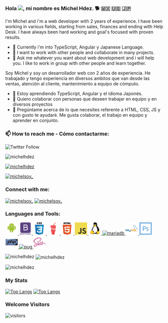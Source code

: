 ### Hola  <img src="https://raw.githubusercontent.com/MartinHeinz/MartinHeinz/master/wave.gif" width="30px">, mi nombre es Michel Hdez. :dog2: 🇲🇽 🇺🇸 🇯🇵

I'm Michel and i'm a web developer with 2 years of experience. I have been working in various fields, starting from sales, finances and ending with Help Desk. 
I have always been hard working and goal's focused with proven results.

- 🌱 Currently i'm into TypeScript, Angular y Japanese Language.
- 👯 I want to work with other people and collaborate in many projects.
- 💬 Ask me whatever you want about web development and i will help you. I like to work in group with other people and learn together.

Soy Michel y soy un desarrollador web con 2 años de experiencia.
He trabajado y tengo experiencia en diversos ambitos que van desde las ventas, atención al cliente, mantenimiento a equipo de cómputo.

- 🌱 Estoy aprendiendo TypeScript, Angular y el idioma Japonés.
- 👯 Quiero colaborar con personas que deseen trabajar en equipo y en diversos proyectos 
- 💬 Pregúntame acerca de lo que necesites referente a HTML, CSS, JS y con gusto te ayudaré. Me gusta colaborar, el trabajo en equipo y aprender en conjunto.  


### 📫 How to reach me - Cómo contactarme: 
![Twitter Follow](https://img.shields.io/twitter/follow/MichelSoy_?color=1DA1F2&logo=Twitter&style=for-the-badge)



<p align="left"> <img src="https://komarev.com/ghpvc/?username=michelhdez&label=Profile%20views&color=0e75b6&style=flat" alt="michelhdez" /> </p>

<p align="left"> <a href="https://github.com/ryo-ma/github-profile-trophy"><img src="https://github-profile-trophy.vercel.app/?username=michelhdez" alt="michelhdez" /></a> </p>

<p align="left"> <a href="https://twitter.com/michelsoy_" target="blank"><img src="https://img.shields.io/twitter/follow/michelsoy_?logo=twitter&style=for-the-badge" alt="michelsoy_" /></a> </p>

<h3 align="left">Connect with me:</h3>
<p align="left">
<a href="https://twitter.com/michelsoy_" target="blank"><img align="center" src="https://raw.githubusercontent.com/rahuldkjain/github-profile-readme-generator/master/src/images/icons/Social/twitter.svg" alt="michelsoy_" height="30" width="40" /></a>
<a href="https://instagram.com/michelsoy_" target="blank"><img align="center" src="https://raw.githubusercontent.com/rahuldkjain/github-profile-readme-generator/master/src/images/icons/Social/instagram.svg" alt="michelsoy_" height="30" width="40" /></a>
</p>

<h3 align="left">Languages and Tools:</h3>
<p align="left"> <a href="https://developer.android.com" target="_blank"> <img src="https://raw.githubusercontent.com/devicons/devicon/master/icons/android/android-original-wordmark.svg" alt="android" width="40" height="40"/> </a> <a href="https://getbootstrap.com" target="_blank"> <img src="https://raw.githubusercontent.com/devicons/devicon/master/icons/bootstrap/bootstrap-plain-wordmark.svg" alt="bootstrap" width="40" height="40"/> </a> <a href="https://www.w3schools.com/css/" target="_blank"> <img src="https://raw.githubusercontent.com/devicons/devicon/master/icons/css3/css3-original-wordmark.svg" alt="css3" width="40" height="40"/> </a> <a href="https://gulpjs.com" target="_blank"> <img src="https://raw.githubusercontent.com/devicons/devicon/master/icons/gulp/gulp-plain.svg" alt="gulp" width="40" height="40"/> </a> <a href="https://www.w3.org/html/" target="_blank"> <img src="https://raw.githubusercontent.com/devicons/devicon/master/icons/html5/html5-original-wordmark.svg" alt="html5" width="40" height="40"/> </a> <a href="https://developer.mozilla.org/en-US/docs/Web/JavaScript" target="_blank"> <img src="https://raw.githubusercontent.com/devicons/devicon/master/icons/javascript/javascript-original.svg" alt="javascript" width="40" height="40"/> </a> <a href="https://www.linux.org/" target="_blank"> <img src="https://raw.githubusercontent.com/devicons/devicon/master/icons/linux/linux-original.svg" alt="linux" width="40" height="40"/> </a> <a href="https://mariadb.org/" target="_blank"> <img src="https://www.vectorlogo.zone/logos/mariadb/mariadb-icon.svg" alt="mariadb" width="40" height="40"/> </a> <a href="https://www.mysql.com/" target="_blank"> <img src="https://raw.githubusercontent.com/devicons/devicon/master/icons/mysql/mysql-original-wordmark.svg" alt="mysql" width="40" height="40"/> </a> <a href="https://www.photoshop.com/en" target="_blank"> <img src="https://raw.githubusercontent.com/devicons/devicon/master/icons/photoshop/photoshop-line.svg" alt="photoshop" width="40" height="40"/> </a> <a href="https://www.php.net" target="_blank"> <img src="https://raw.githubusercontent.com/devicons/devicon/master/icons/php/php-original.svg" alt="php" width="40" height="40"/> </a> <a href="https://pugjs.org" target="_blank"> <img src="https://cdn.worldvectorlogo.com/logos/pug.svg" alt="pug" width="40" height="40"/> </a> <a href="https://sass-lang.com" target="_blank"> <img src="https://raw.githubusercontent.com/devicons/devicon/master/icons/sass/sass-original.svg" alt="sass" width="40" height="40"/> </a> </p>

<p><img align="left" src="https://github-readme-stats.vercel.app/api/top-langs?username=michelhdez&show_icons=true&locale=en&layout=compact" alt="michelhdez" /></p>

<p>&nbsp;<img align="center" src="https://github-readme-stats.vercel.app/api?username=michelhdez&show_icons=true&locale=en" alt="michelhdez" /></p>

<p><img align="center" src="https://github-readme-streak-stats.herokuapp.com/?user=michelhdez&" alt="michelhdez" /></p>





### My Stats

[![Top Langs](https://github-readme-stats.vercel.app/api/top-langs/?username=MichelHdez&show_icons=true&theme=synthwave)](https://github.com/anuraghazra/github-readme-stats)
[![Top Langs](https://github-readme-stats.vercel.app/api/top-langs/?username=anuraghazra&layout=compact)](https://github.com/anuraghazra/github-readme-stats)

### Welcome Visitors
![visitors](https://visitor-badge.glitch.me/badge?page_id=page.id)
